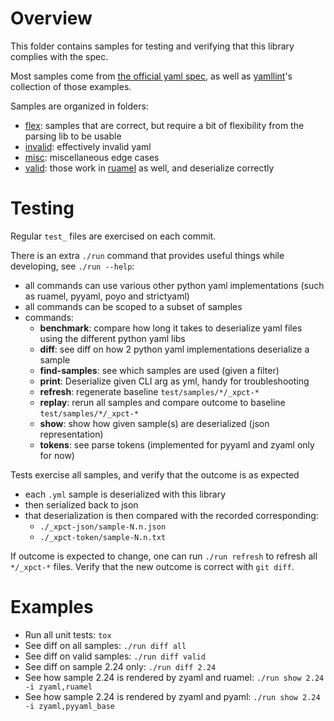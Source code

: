 # Overview

This folder contains samples for testing and verifying that this library complies with the spec.

Most samples come from [the official yaml spec](https://yaml.org/spec), as well as [yamllint](https://pypi.org/project/yamllint/)'s
collection of those examples.

Samples are organized in folders:
- [flex](./flex): samples that are correct, but require a bit of flexibility from the parsing lib to be usable
- [invalid](./invalid): effectively invalid yaml
- [misc](./misc): miscellaneous edge cases
- [valid](./valid): those work in [ruamel](https://pypi.org/project/ruamel.yaml/) as well, and deserialize correctly


# Testing

Regular `test_` files are exercised on each commit.

There is an extra `./run` command that provides useful things while developing, see `./run --help`:
- all commands can use various other python yaml implementations (such as ruamel, pyyaml, poyo and strictyaml)
- all commands can be scoped to a subset of samples
- commands:
    - **benchmark**: compare how long it takes to deserialize yaml files using the different python yaml libs
    - **diff**: see diff on how 2 python yaml implementations deserialize a sample
    - **find-samples**: see which samples are used (given a filter)
    - **print**: Deserialize given CLI arg as yml, handy for troubleshooting
    - **refresh**: regenerate baseline `test/samples/*/_xpct-*`
    - **replay**: rerun all samples and compare outcome to baseline `test/samples/*/_xpct-*`
    - **show**: show how given sample(s) are deserialized (json representation)
    - **tokens**: see parse tokens (implemented for pyyaml and zyaml only for now)

Tests exercise all samples, and verify that the outcome is as expected
- each `.yml` sample is deserialized with this library
- then serialized back to json
- that deserialization is then compared with the recorded corresponding:
  - `./_xpct-json/sample-N.n.json`
  - `./_xpct-token/sample-N.n.txt`

If outcome is expected to change, one can run `./run refresh` to refresh all `*/_xpct-*` files.
Verify that the new outcome is correct with `git diff`.

# Examples

- Run all unit tests: `tox`
- See diff on all samples: `./run diff all`
- See diff on valid samples: `./run diff valid`
- See diff on sample 2.24 only: `./run diff 2.24`
- See how sample 2.24 is rendered by zyaml and ruamel: `./run show 2.24 -i zyaml,ruamel`
- See how sample 2.24 is rendered by zyaml and pyaml: `./run show 2.24 -i zyaml,pyyaml_base`
